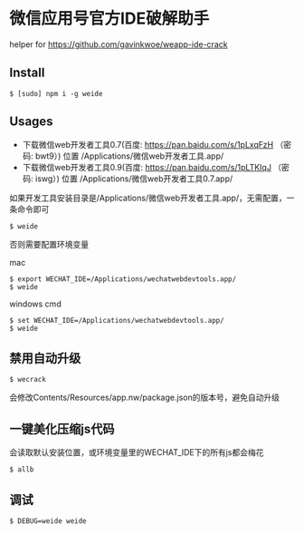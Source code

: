 # 微信应用号官方IDE破解助手

helper for https://github.com/gavinkwoe/weapp-ide-crack

## Install

```
$ [sudo] npm i -g weide
```

## Usages

- 下载微信web开发者工具0.7(百度: https://pan.baidu.com/s/1pLxqFzH （密码: bwt9）) 位置 /Applications/微信web开发者工具.app/
- 下载微信web开发者工具0.9(百度: https://pan.baidu.com/s/1pLTKIqJ （密码: iswg）) 位置 /Applications/微信web开发者工具0.7.app/

如果开发工具安装目录是/Applications/微信web开发者工具.app/，无需配置，一条命令即可

```
$ weide
```

否则需要配置环境变量


mac

```
$ export WECHAT_IDE=/Applications/wechatwebdevtools.app/
$ weide
```

windows cmd

```
$ set WECHAT_IDE=/Applications/wechatwebdevtools.app/
$ weide
```

## 禁用自动升级

```
$ wecrack
```

会修改Contents/Resources/app.nw/package.json的版本号，避免自动升级

## 一键美化压缩js代码

会读取默认安装位置，或环境变量里的WECHAT_IDE下的所有js都会梅花

```
$ allb
```

## 调试

```
$ DEBUG=weide weide
```